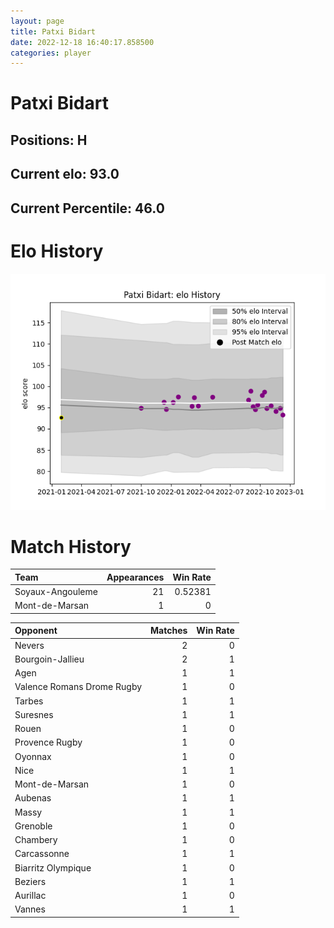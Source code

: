 ```yaml
---  
layout: page  
title: Patxi Bidart  
date: 2022-12-18 16:40:17.858500  
categories: player  
---
```

# Patxi Bidart

## Positions: H

## Current elo: 93.0

## Current Percentile: 46.0

# Elo History


![elo history](history_PatxiBidart.png)
# Match History


| Team             |   Appearances |   Win Rate |
|:-----------------|--------------:|-----------:|
| Soyaux-Angouleme |            21 |    0.52381 |
| Mont-de-Marsan   |             1 |    0       |

| Opponent                   |   Matches |   Win Rate |
|:---------------------------|----------:|-----------:|
| Nevers                     |         2 |          0 |
| Bourgoin-Jallieu           |         2 |          1 |
| Agen                       |         1 |          1 |
| Valence Romans Drome Rugby |         1 |          0 |
| Tarbes                     |         1 |          1 |
| Suresnes                   |         1 |          1 |
| Rouen                      |         1 |          0 |
| Provence Rugby             |         1 |          0 |
| Oyonnax                    |         1 |          0 |
| Nice                       |         1 |          1 |
| Mont-de-Marsan             |         1 |          0 |
| Aubenas                    |         1 |          1 |
| Massy                      |         1 |          1 |
| Grenoble                   |         1 |          0 |
| Chambery                   |         1 |          0 |
| Carcassonne                |         1 |          1 |
| Biarritz Olympique         |         1 |          0 |
| Beziers                    |         1 |          1 |
| Aurillac                   |         1 |          0 |
| Vannes                     |         1 |          1 |